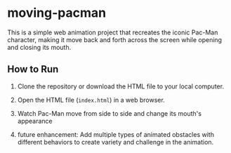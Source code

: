 # moving-pacman
This is a simple web animation project that recreates the iconic Pac-Man character, making it move back and forth across the screen while opening and closing its mouth.

## How to Run

1. Clone the repository or download the HTML file to your local computer.

2. Open the HTML file (`index.html`) in a web browser.

3. Watch Pac-Man move from side to side and change its mouth's appearance

4. future enhancement: Add multiple types of animated obstacles with different behaviors to create variety and challenge in the animation.
